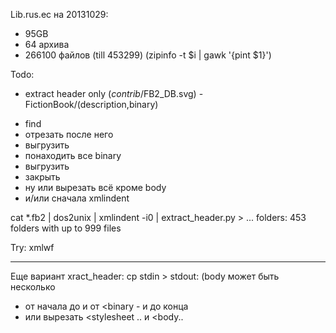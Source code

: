Lib.rus.ec на 20131029:
* 95GB
* 64 архива
* 266100 файлов (till 453299)
(zipinfo -t $i | gawk '{pint $1}')

Todo:
* extract header only (_contrib_/FB2_DB.svg) - FictionBook/(description,binary)
- find </description>
- отрезать после него
- выгрузить
- понаходить все binary
- выгрузить
- закрыть </FictionBook>
- ну или вырезать всё кроме body
- и/или сначала xmlindent

cat *.fb2 | dos2unix | xmlindent -i0 | extract_header.py > ...
folders: 453 folders with up to 999 files

Try: xmlwf

----
Еще вариант xract_header: cp stdin > stdout: (body может быть несколько
* от начала до </description> и от <binary - и до конца
* или вырезать <stylesheet ..</stylesheet> и <body..</body>
